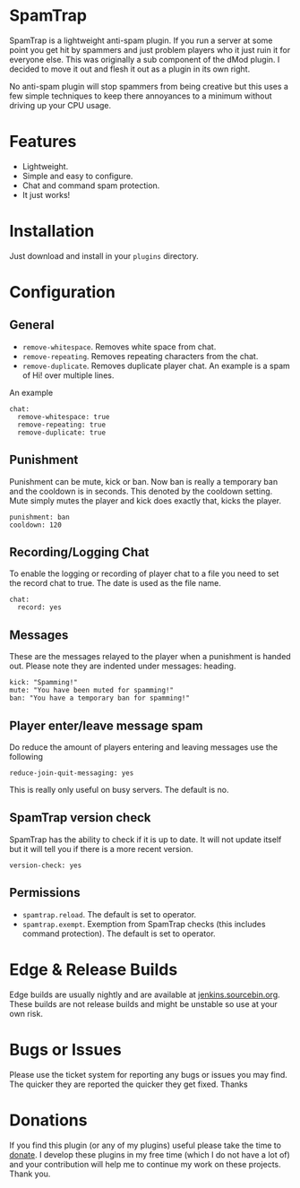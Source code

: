 # SpamTrap

SpamTrap is a lightweight anti-spam plugin. If you run a server at some point you get hit by spammers and just problem players who it just ruin it for everyone else. This was originally a sub component of the dMod plugin. I decided to move it out and flesh it out as a plugin in its own right.

No anti-spam plugin will stop spammers from being creative but this uses a few simple techniques to keep there annoyances to a minimum without driving up your CPU usage.

# Features

 * Lightweight.
 * Simple and easy to configure.
 * Chat and command spam protection.
 * It just works!

# Installation

Just download and install in your `plugins` directory.

# Configuration

## General

 * `remove-whitespace`. Removes white space from chat.
 * `remove-repeating`. Removes repeating characters from the chat.
 * `remove-duplicate`. Removes duplicate player chat. An example is a spam of Hi! over multiple lines.

An example

    chat:
      remove-whitespace: true
      remove-repeating: true
      remove-duplicate: true

## Punishment
Punishment can be mute, kick or ban. Now ban is really a temporary ban and the cooldown is in seconds. This denoted by the cooldown setting. Mute simply mutes the player and kick does exactly that, kicks the player.

    punishment: ban
    cooldown: 120

## Recording/Logging Chat
To enable the logging or recording of player chat to a file you need to set the record chat to true. The date is used as the file name.

    chat:
      record: yes

## Messages
These are the messages relayed to the player when a punishment is handed out. Please note they are indented under messages: heading.

    kick: "Spamming!"
    mute: "You have been muted for spamming!"
    ban: "You have a temporary ban for spamming!"

## Player enter/leave message spam
Do reduce the amount of players entering and leaving messages use the following

    reduce-join-quit-messaging: yes

This is really only useful on busy servers. The default is no.

## SpamTrap version check
SpamTrap has the ability to check if it is up to date. It will not update itself but it will tell you if there is a more recent version.

    version-check: yes

## Permissions

 * `spamtrap.reload`. The default is set to operator.
 * `spamtrap.exempt`. Exemption from SpamTrap checks (this includes command protection). The default is set to operator.

# Edge & Release Builds

Edge builds are usually nightly and are available at [jenkins.sourcebin.org](http://jenkins.sourcebin.org/job/SpamTrap/). These builds are not release builds and might be unstable so use at your own risk.

# Bugs or Issues
Please use the ticket system for reporting any bugs or issues you may find. The quicker they are reported the quicker they get fixed. Thanks

# Donations

If you find this plugin (or any of my plugins) useful please take the time to [donate](https://www.paypal.com/cgi-bin/webscr?cmd=_s-xclick&hosted_button_id=YVBUKXRCC8C9A). I develop these plugins in my free time (which I do not have a lot of) and your contribution will help me to continue my work on these projects. Thank you.

